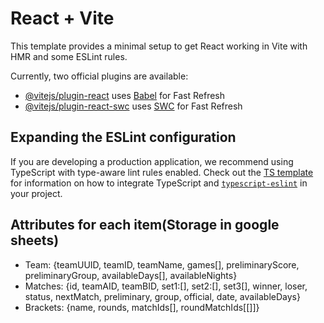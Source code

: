 # React + Vite

This template provides a minimal setup to get React working in Vite with HMR and some ESLint rules.

Currently, two official plugins are available:

- [@vitejs/plugin-react](https://github.com/vitejs/vite-plugin-react/blob/main/packages/plugin-react) uses [Babel](https://babeljs.io/) for Fast Refresh
- [@vitejs/plugin-react-swc](https://github.com/vitejs/vite-plugin-react/blob/main/packages/plugin-react-swc) uses [SWC](https://swc.rs/) for Fast Refresh

## Expanding the ESLint configuration

If you are developing a production application, we recommend using TypeScript with type-aware lint rules enabled. Check out the [TS template](https://github.com/vitejs/vite/tree/main/packages/create-vite/template-react-ts) for information on how to integrate TypeScript and [`typescript-eslint`](https://typescript-eslint.io) in your project.

## Attributes for each item(Storage in google sheets)
- Team: {teamUUID, teamID, teamName, games[], preliminaryScore, preliminaryGroup, availableDays[], availableNights}
- Matches: {id, teamAID, teamBID, set1:[], set2:[], set3[], winner, loser, status, nextMatch, preliminary, group, official, date, availableDays}
- Brackets: {name, rounds, matchIds[], roundMatchIds[[]]}
